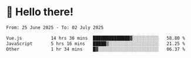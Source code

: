 # 👋 Hello there!

<!--START_SECTION:waka-->

```txt
From: 25 June 2025 - To: 02 July 2025

Vue.js           14 hrs 36 mins  ██████████████▓░░░░░░░░░░   58.80 %
JavaScript       5 hrs 16 mins   █████▒░░░░░░░░░░░░░░░░░░░   21.25 %
Other            1 hr 34 mins    █▓░░░░░░░░░░░░░░░░░░░░░░░   06.37 %
```

<!--END_SECTION:waka-->
